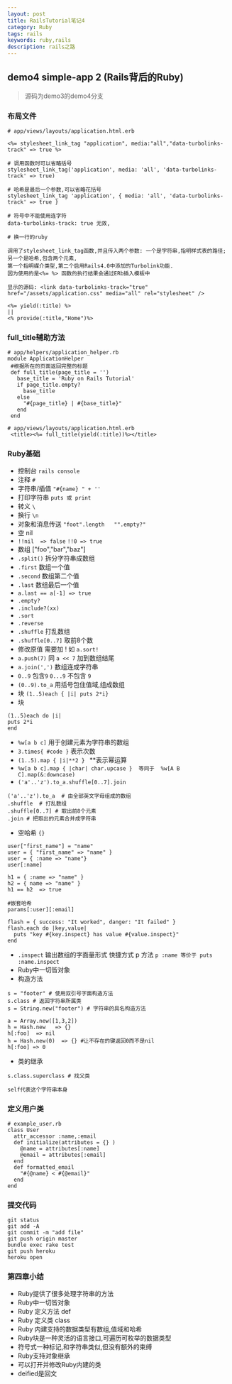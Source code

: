 ```yaml
---
layout: post
title: RailsTutorial笔记4
category: Ruby
tags: rails
keywords: ruby,rails
description: rails之路
---
```


## demo4 simple-app 2 (Rails背后的Ruby)

> 源码为demo3的demo4分支

### 布局文件

```
# app/views/layouts/application.html.erb

<%= stylesheet_link_tag "application", media:"all","data-turbolinks-track" => true %>

# 调用函数时可以省略括号
stylesheet_link_tag('application', media: 'all', 'data-turbolinks-track' => true)

# 哈希是最后一个参数,可以省略花括号
stylesheet_link_tag 'application', { media: 'all', 'data-turbolinks-track' => true }

# 符号中不能使用连字符
data-turbolinks-track: true 无效,

# 换一行的ruby

调用了stylesheet_link_tag函数,并且传入两个参数: 一个是字符串,指明样式表的路径;另一个是哈希,包含两个元素,
第一个指明媒介类型,第二个启用Rails4.0中添加的Turbolink功能.
因为使用的是<%= %> 函数的执行结果会通过ERb插入模板中

显示的源码: <link data-turbolinks-track="true" href="/assets/application.css" media="all" rel="stylesheet" />

<%= yield(:title) %>
||
<% provide(:title,"Home")%>
```

### full_title辅助方法

```
# app/helpers/application_helper.rb
module ApplicationHelper
 #根据所在的页面返回完整的标题
 def full_title(page_title = '')
   base_title = 'Ruby on Rails Tutorial'
   if page_title.empty?
     base_title
   else
     "#{page_title} | #{base_title}"
   end
 end

# app/views/layouts/application.html.erb
 <title><%= full_title(yield(:title))%></title>
```

### Ruby基础

* 控制台 `rails console`
* 注释 `#`
* 字符串/插值 ` "#{name} " + '' `
* 打印字符串 `puts 或 print`
* 转义 `\`
* 换行 `\n`
* 对象和消息传送 `"foot".length   "".empty?"`
* 空 nil
* `!!nil  => false`  `!!0 => true`
* 数组 ["foo","bar","baz"]
* `.split()` 拆分字符串成数组
* `.first` 数组一个值
* `.second` 数组第二个值
* `.last` 数组最后一个值
* `a.last == a[-1] => true`
* `.empty?`
* `.include?(xx)`
* `.sort`
* `.reverse`
* `.shuffle` 打乱数组
* `.shuffle[0..7]` 取前8个数
* 修改原值 需要加 ! 如 `a.sort!`
* `a.push(7)` 同 `a << 7` 加到数组结尾
* `a.join(',')` 数组连成字符串
* `0..9` 包含`9`  `0...9` 不包含 `9`
* `(0..9).to_a` 用括号包住值域,组成数组
* 块 `(1..5)each { |i| puts 2*i}`
* 块

```
(1..5)each do |i|
puts 2*i
end
```

* ` %w[a b c] ` 用于创建元素为字符串的数组
* `3.times{ #code }` 表示次数
* `(1..5).map { |i|**2 } ` **表示幂运算
* `%w[a b c].map { |char| char.upcase }  等同于  %w[A B C].map(&:downcase)`
* `('a'..'z').to_a.shuffle[0..7].join`

```
('a'..'z').to_a  # 由全部英文字母组成的数组
.shuffle  # 打乱数组
.shuffle[0..7] # 取出前8个元素
.join # 把取出的元素合并成字符串
```

* 空哈希 `{}`

```
user["first_name"] = "name"
user = { "first_name" => "name" }
user = { :name => "name"}
user[:name]

h1 = { :name => "name" }
h2 = { name => "name" }
h1 == h2  => true

#嵌套哈希
params[:user][:email]

flash = { success: "It worked", danger: "It failed" }
flash.each do |key,value|
  puts "key #{key.inspect} has value #{value.inspect}"
end
```

* `.inspect` 输出数组的字面量形式 快捷方式 p 方法 `p :name 等价于 puts :name.inspect `
* Ruby中一切皆对象
* 构造方法

```
s = "footer" # 使用双引号字面构造方法
s.class # 返回字符串所属类
s = String.new("footer") # 字符串的具名构造方法

a = Array.new([1,3,2])
h = Hash.new   => {}
h[:foo]  => nil
h = Hash.new(0)  => {} #让不存在的键返回0而不是nil
h[:foo] => 0
```

* 类的继承

```
s.class.superclass # 找父类

self代表这个字符串本身
```

### 定义用户类

```
# example_user.rb
class User
  attr_accessor :name,:email
  def initialize(attributes = {} )
    @name = attributes[:name]
    @email = attributes[:email]
  end
  def formatted_email
    "#{@name} < #{@email}"
  end
end
```

### 提交代码

```
git status
git add -A
git commit -m "add file"
git push origin master
bundle exec rake test
git push heroku
heroku open
```

### 第四章小结

* Ruby提供了很多处理字符串的方法
* Ruby中一切皆对象
* Ruby 定义方法 def
* Ruby 定义类 class
* Ruby 内建支持的数据类型有数组,值域和哈希
* Ruby块是一种灵活的语言接口,可遍历可枚举的数据类型
* 符号式一种标记,和字符串类似,但没有额外的束缚
* Ruby支持对象继承
* 可以打开并修改Ruby内建的类
* deified是回文
